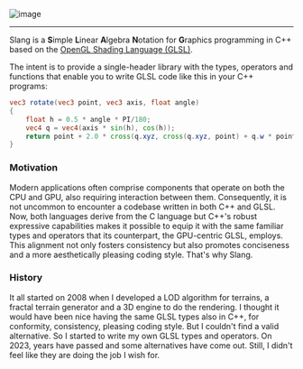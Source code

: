 ![image](https://github.com/pierodn/slang/assets/85252731/3a8c8b2b-cd6b-48c9-95a5-c597b036b8f5)

___
Slang is a **S**imple **L**inear **A**lgebra **N**otation for **G**raphics programming in C++ based on the [OpenGL Shading Language (GLSL)](https://registry.khronos.org/OpenGL/specs/gl/GLSLangSpec.4.50.pdf).

The intent is to provide a single-header library with the types, operators and functions that enable you to write GLSL code like this in your C++ programs:
```GLSL
vec3 rotate(vec3 point, vec3 axis, float angle)
{
    float h = 0.5 * angle * PI/180;
    vec4 q = vec4(axis * sin(h), cos(h)); 	
    return point + 2.0 * cross(q.xyz, cross(q.xyz, point) + q.w * point);
}
```
### Motivation
Modern applications often comprise components that operate on both the CPU and GPU, also requiring interaction between them. Consequently, it is not uncommon to encounter a codebase written in both C++ and GLSL. Now, both languages derive from the C language but C++'s robust expressive capabilities makes it possible to equip it with the same familiar types and operators that its counterpart, the GPU-centric GLSL, employs. This alignment not only fosters consistency but also promotes conciseness and a more aesthetically pleasing coding style. That's why Slang.
### History
It all started on 2008 when I developed a LOD algorithm for terrains, a fractal terrain generator and a 3D engine to do the rendering. I thought it would have been nice having the same GLSL types also in C++, for conformity, consistency, pleasing coding style. But I couldn't find a valid alternative. So I started to write my own GLSL types and operators. On 2023, years have passed and some alternatives have come out. Still, I didn't feel like they are doing the job I wish for. 
